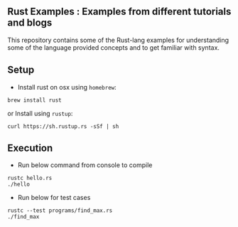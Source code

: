 Rust Examples : Examples from different tutorials and blogs
---
This repository contains some of the Rust-lang examples for understanding some of the language provided concepts and to get familiar with syntax.

Setup
---
* Install rust on osx using `homebrew`:
```
brew install rust
```
or Install using `rustup`:
```
curl https://sh.rustup.rs -sSf | sh
```

Execution
---
* Run below command from console to compile
```
rustc hello.rs
./hello
```
* Run below for test cases
```
rustc --test programs/find_max.rs
./find_max
```